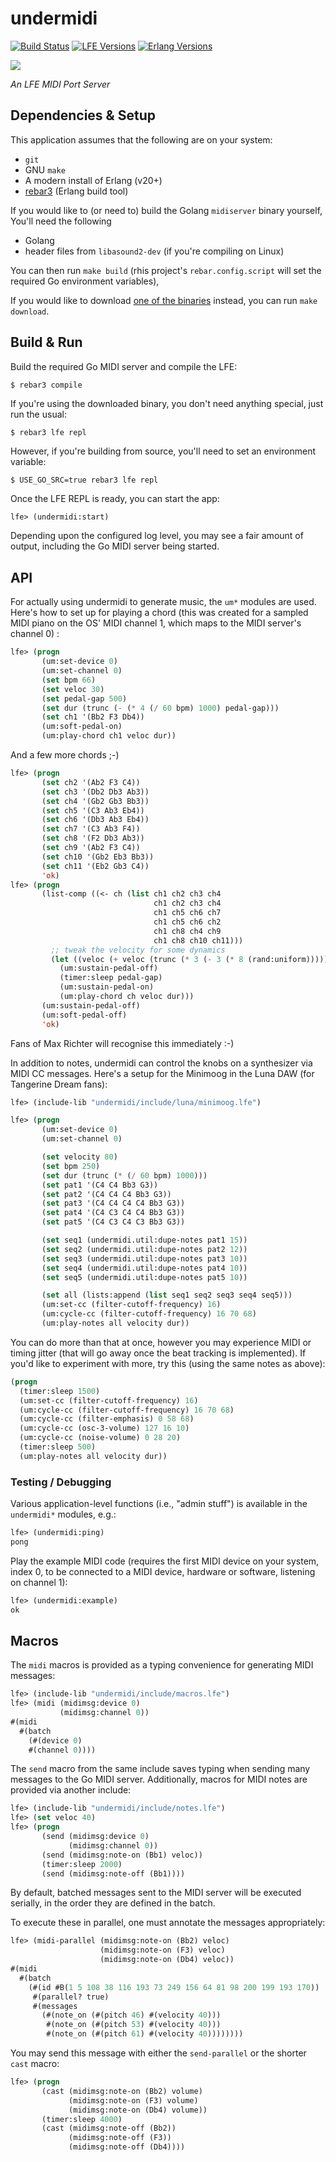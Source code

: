 # undermidi

[![Build Status][gh-actions-badge]][gh-actions]
[![LFE Versions][lfe badge]][lfe]
[![Erlang Versions][erlang badge]][versions]

[![][logo]][logo-large]

*An LFE MIDI Port Server*

## Dependencies & Setup

This application assumes that the following are on your system:

* `git`
* GNU `make`
* A modern install of Erlang (v20+)
* [rebar3](https://www.rebar3.org/) (Erlang build tool)

If you would like to (or need to) build the Golang `midiserver` binary yourself,
You'll need the following
* Golang
* header files from `libasound2-dev` (if you're compiling on Linux)

You can then run `make build` (rhis project's `rebar.config.script` will set the required Go environment
variables),

If you would like to download [one of the binaries](https://github.com/ut-proj/midiserver/releases)
instead, you can run `make download`.

## Build & Run

Build the required Go MIDI server and compile the LFE:

```shell
$ rebar3 compile
```

If you're using the downloaded binary, you don't need anything special, just run the usual:

``` shell
$ rebar3 lfe repl
```

However, if you're building from source, you'll need to set an environment variable:

``` shell
$ USE_GO_SRC=true rebar3 lfe repl
```

Once the LFE REPL is ready, you can start the app:

```cl
lfe> (undermidi:start)
```

Depending upon the configured log level, you may see a fair amount of output, including the Go MIDI server being started.

## API

For actually using undermidi to generate music, the `um*` modules are used. Here's how to set up for playing a chord (this was created for a sampled MIDI piano on the OS' MIDI channel 1, which maps to the MIDI server's channel 0) :

``` lisp
lfe> (progn
       (um:set-device 0)
       (um:set-channel 0)
       (set bpm 66)
       (set veloc 30)
       (set pedal-gap 500)
       (set dur (trunc (- (* 4 (/ 60 bpm) 1000) pedal-gap)))
       (set ch1 '(Bb2 F3 Db4))
       (um:soft-pedal-on)
       (um:play-chord ch1 veloc dur))
```

And a few more chords ;-)

``` lisp
lfe> (progn
       (set ch2 '(Ab2 F3 C4))
       (set ch3 '(Db2 Db3 Ab3))
       (set ch4 '(Gb2 Gb3 Bb3))
       (set ch5 '(C3 Ab3 Eb4))
       (set ch6 '(Db3 Ab3 Eb4))
       (set ch7 '(C3 Ab3 F4))
       (set ch8 '(F2 Db3 Ab3))
       (set ch9 '(Ab2 F3 C4))
       (set ch10 '(Gb2 Eb3 Bb3))
       (set ch11 '(Eb2 Gb3 C4))
       'ok)
lfe> (progn
       (list-comp ((<- ch (list ch1 ch2 ch3 ch4
                                ch1 ch2 ch3 ch4
                                ch1 ch5 ch6 ch7
                                ch1 ch5 ch6 ch2
                                ch1 ch8 ch4 ch9
                                ch1 ch8 ch10 ch11)))
         ;; tweak the velocity for some dynamics
         (let ((veloc (+ veloc (trunc (* 3 (- 3 (* 8 (rand:uniform))))))))
           (um:sustain-pedal-off)
           (timer:sleep pedal-gap)
           (um:sustain-pedal-on)
           (um:play-chord ch veloc dur)))
       (um:sustain-pedal-off)
       (um:soft-pedal-off)
       'ok)
```

Fans of Max Richter will recognise this immediately :-)

In addition to notes, undermidi can control the knobs on a synthesizer via MIDI CC messages.
Here's a setup for the Minimoog in the Luna DAW (for Tangerine Dream fans):

``` lisp
lfe> (include-lib "undermidi/include/luna/minimoog.lfe")

lfe> (progn
       (um:set-device 0)
       (um:set-channel 0)

       (set velocity 80)
       (set bpm 250)
       (set dur (trunc (* (/ 60 bpm) 1000)))
       (set pat1 '(C4 C4 Bb3 G3))
       (set pat2 '(C4 C4 C4 Bb3 G3))
       (set pat3 '(C4 C4 C4 C4 Bb3 G3))
       (set pat4 '(C4 C3 C4 C4 Bb3 G3))
       (set pat5 '(C4 C3 C4 C3 Bb3 G3))

       (set seq1 (undermidi.util:dupe-notes pat1 15))
       (set seq2 (undermidi.util:dupe-notes pat2 12))
       (set seq3 (undermidi.util:dupe-notes pat3 10))
       (set seq4 (undermidi.util:dupe-notes pat4 10))
       (set seq5 (undermidi.util:dupe-notes pat5 10))

       (set all (lists:append (list seq1 seq2 seq3 seq4 seq5)))
       (um:set-cc (filter-cutoff-frequency) 16)
       (um:cycle-cc (filter-cutoff-frequency) 16 70 68)
       (um:play-notes all velocity dur))
```

You can do more than that at once, however you may experience MIDI or timing jitter (that will go away once the beat tracking is implemented). If you'd like to experiment with more, try this (using the same notes as above):

``` lisp
(progn
  (timer:sleep 1500)
  (um:set-cc (filter-cutoff-frequency) 16)
  (um:cycle-cc (filter-cutoff-frequency) 16 70 68)
  (um:cycle-cc (filter-emphasis) 0 58 68)
  (um:cycle-cc (osc-3-volume) 127 16 10)
  (um:cycle-cc (noise-volume) 0 28 20)
  (timer:sleep 500)
  (um:play-notes all velocity dur))
```


### Testing / Debugging

Various application-level functions (i.e., "admin stuff") is available in the `undermidi*` modules, e.g.:

```lisp
lfe> (undermidi:ping)
pong
```

Play the example MIDI code (requires the first MIDI device on your system, index 0, to be connected to a MIDI device, hardware or software, listening on channel 1):

```lisp
lfe> (undermidi:example)
ok
```


## Macros

The `midi` macros is provided as a typing convenience for generating MIDI messages:

``` lisp
lfe> (include-lib "undermidi/include/macros.lfe")
lfe> (midi (midimsg:device 0)
           (midimsg:channel 0))
#(midi
  #(batch
    (#(device 0) 
    #(channel 0))))
```

The `send` macro from the same include saves typing when sending many messages to the Go MIDI server. Additionally, macros for MIDI notes are provided via another include:

``` lisp
lfe> (include-lib "undermidi/include/notes.lfe")
lfe> (set veloc 40)
lfe> (progn
       (send (midimsg:device 0)
             (midimsg:channel 0))
       (send (midimsg:note-on (Bb1) veloc))
       (timer:sleep 2000)
       (send (midimsg:note-off (Bb1))))
```

By default, batched messages sent to the MIDI server will be executed serially, in the order they are defined in the batch.

To execute these in parallel, one must annotate the messages appropriately:

``` lisp
lfe> (midi-parallel (midimsg:note-on (Bb2) veloc)
                    (midimsg:note-on (F3) veloc)
                    (midimsg:note-on (Db4) veloc))
#(midi
  #(batch
    (#(id #B(1 5 108 38 116 193 73 249 156 64 81 98 200 199 193 170))
     #(parallel? true)
     #(messages
       (#(note_on (#(pitch 46) #(velocity 40)))
        #(note_on (#(pitch 53) #(velocity 40)))
        #(note_on (#(pitch 61) #(velocity 40))))))))
```

You may send this message with either the `send-parallel` or the shorter `cast` macro:

``` lisp
lfe> (progn 
       (cast (midimsg:note-on (Bb2) volume)
             (midimsg:note-on (F3) volume)
             (midimsg:note-on (Db4) volume))
       (timer:sleep 4000)
       (cast (midimsg:note-off (Bb2))
             (midimsg:note-off (F3))
             (midimsg:note-off (Db4))))
```

[//]: ---Named-Links---

[logo]: priv/images/project-logo.png
[logo-large]: priv/images/project-logo-large.png
[github]: https://github.com/ut-proj/undermidi
[gh-actions-badge]: https://github.com/ut-proj/undermidi/workflows/ci%2Fcd/badge.svg
[gh-actions]: https://github.com/ut-proj/undermidi/actions
[lfe]: https://github.com/rvirding/lfe
[lfe badge]: https://img.shields.io/badge/lfe-2.0-blue.svg
[erlang badge]: https://img.shields.io/badge/erlang-21%20to%2024-blue.svg
[versions]: https://github.com/ut-proj/undermidi/blob/master/.github/workflows/cicd.yml
